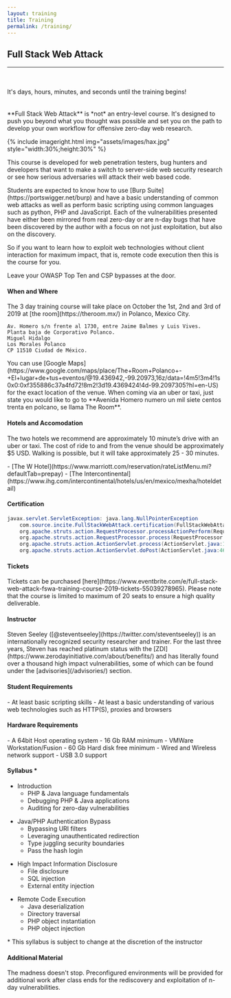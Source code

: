 ```yaml
---
layout: training
title: Training
permalink: /training/
---
```


<style type="text/css">
.countdown {
  width: 100%;
  float: left;
  margin: 20px auto;
}
</style>

<script>
function countdown(dateEnd) {
  var timer, days, hours, minutes, seconds;
  dateEnd = new Date(dateEnd);
  dateEnd = dateEnd.getTime();
  if ( isNaN(dateEnd) ) {
    return;
  }
  timer = setInterval(calculate, 1000);
  function calculate() {
    var dateStart = new Date();
    var dateStart = new Date(dateStart.getUTCFullYear(),
                             dateStart.getUTCMonth(),
                             dateStart.getUTCDate(),
                             dateStart.getUTCHours(),
                             dateStart.getUTCMinutes(),
                             dateStart.getUTCSeconds());
    var timeRemaining = parseInt((dateEnd - dateStart.getTime()) / 1000)
    if ( timeRemaining >= 0 ) {
      days    = parseInt(timeRemaining / 86400);
      timeRemaining   = (timeRemaining % 86400);
      hours   = parseInt(timeRemaining / 3600);
      timeRemaining   = (timeRemaining % 3600);
      minutes = parseInt(timeRemaining / 60);
      timeRemaining   = (timeRemaining % 60);
      seconds = parseInt(timeRemaining);
      document.getElementById("days").innerHTML    = parseInt(days, 10);
      document.getElementById("hours").innerHTML   = ("0" + hours).slice(-2);
      document.getElementById("minutes").innerHTML = ("0" + minutes).slice(-2);
      document.getElementById("seconds").innerHTML = ("0" + seconds).slice(-2);
    } else {
      return;
    }
  }
  function display(days, hours, minutes, seconds) {}
}
countdown('10/1/2019 09:00:00 AM');
</script>

## Full Stack Web Attack

---

<div class="countdown">
  <p class="cn">
    It's
    <span id="days"></span>
    days,
    <span id="hours"></span>
    hours,
    <span id="minutes"></span>
    minutes,
    <span id="seconds"></span>
    and seconds until the training begins!
  </p>
</div>

<p class="cn" markdown="1">**Full Stack Web Attack** is *not* an entry-level course. It's designed to push you beyond what you thought was possible and set you on the path to develop your own workflow for offensive zero-day web research.</p>
{% include imageright.html
            img="assets/images/hax.jpg"
            style="width:30%;height:30%"
            %}
<p class="cn" markdown="1">This course is developed for web penetration testers, bug hunters and developers that want to make a switch to server-side web security research or see how serious adversaries will attack their web based code.</p>

<p class="cn" markdown="1">Students are expected to know how to use [Burp Suite](https://portswigger.net/burp) and have a basic understanding of common web attacks as well as perform basic scripting using common languages such as python, PHP and JavaScript. Each of the vulnerabilities presented have either been mirrored from real zero-day or are n-day bugs that have been discovered by the author with a focus on not just exploitation, but also on the discovery.</p>

<p class="cn" markdown="1">So if you want to learn how to exploit web technologies without client interaction for maximum impact, that is, remote code execution then this is the course for you.</p>

<p class="cn" markdown="1">Leave your OWASP Top Ten and CSP bypasses at the door.</p>

#### <a name="where"></a> When and Where

<p class="cn" markdown="1">The 3 day training course will take place on October the 1st, 2nd and 3rd of 2019 at [the room](https://theroom.mx/) in Polanco, Mexico City.</p>

```
Av. Homero s/n frente al 1730, entre Jaime Balmes y Luis Vives.
Planta baja de Corporativo Polanco.
Miguel Hidalgo
Los Morales Polanco
CP 11510 Ciudad de México.
```

<p class="cn" markdown="1">You can use [Google Maps](https://www.google.com/maps/place/The+Room+Polanco+-+El+lugar+de+tus+eventos/@19.436942,-99.20973,16z/data=!4m5!3m4!1s0x0:0xf355886c37a4fd72!8m2!3d19.4369424!4d-99.2097305?hl=en-US) for the exact location of the venue. When coming via an uber or taxi, just state you would like to go to **Avenida Homero numero un mil siete centos trenta en polcano, se llama The Room**.</p>

#### <a name="hotel"></a> Hotels and Accomodation

<p class="cn" markdown="1">The two hotels we recommend are approximately 10 minute’s drive with an uber or taxi. The cost of ride to and from the venue should be approximately $5 USD. Walking is possible, but it will take approximately 25 - 30 minutes.</p>

<div class="cn" markdown="1">
- [The W Hotel](https://www.marriott.com/reservation/rateListMenu.mi?defaultTab=prepay)
- [The Intercontinental](https://www.ihg.com/intercontinental/hotels/us/en/mexico/mexha/hoteldetail)
</div>

#### Certification

```java
javax.servlet.ServletException: java.lang.NullPointerException
    com.source.incite.FullStackWebAttack.certification(FullStackWebAttack.java:38) 
    org.apache.struts.action.RequestProcessor.processActionPerform(RequestProcessor.java:425) 
    org.apache.struts.action.RequestProcessor.process(RequestProcessor.java:228) 
    org.apache.struts.action.ActionServlet.process(ActionServlet.java:1913) 
    org.apache.struts.action.ActionServlet.doPost(ActionServlet.java:462) 
```

#### Tickets

<p class="cn" markdown="1">Tickets can be purchased [here](https://www.eventbrite.com/e/full-stack-web-attack-fswa-training-course-2019-tickets-55039278965). Please note that the course is limited to maximum of 20 seats to ensure a high quality deliverable.</p>

#### Instructor

<p class="cn" markdown="1">Steven Seeley ([@steventseeley](https://twitter.com/steventseeley)) is an internationally recognized security researcher and trainer. For the last three years, Steven has reached platinum status with the [ZDI](https://www.zerodayinitiative.com/about/benefits/) and has literally found over a thousand high impact vulnerabilities, some of which can be found under the [advisories](/advisories/) section.</p>

#### Student Requirements

<div markdown="1" class="cn">
- At least basic scripting skills
- At least a basic understanding of various web technologies such as HTTP(S), proxies and browsers
</div>

#### Hardware Requirements

<div markdown="1" class="cn">
- A 64bit Host operating system
- 16 Gb RAM minimum
- VMWare Workstation/Fusion
- 60 Gb Hard disk free minimum
- Wired and Wireless network support
- USB 3.0 support
</div>

#### Syllabus *

<div markdown="1" class="cn">

- Introduction
  - PHP & Java language fundamentals
  - Debugging PHP & Java applications
  - Auditing for zero-day vulnerabilities

</div>

<div markdown="1" class="cn">

- Java/PHP Authentication Bypass
  - Bypassing URI filters
  - Leveraging unauthenticated redirection
  - Type juggling security boundaries
  - Pass the hash login

</div>

<div markdown="1" class="cn">

- High Impact Information Disclosure
  - File disclosure
  - SQL injection
  - External entity injection

</div>

<div markdown="1" class="cn">

- Remote Code Execution
  - Java deserialization
  - Directory traversal
  - PHP object instantiation
  - PHP object injection

</div>

<p class="cn" markdown="1">* This syllabus is subject to change at the discretion of the instructor</p>

#### Additional Material

<p class="cn" markdown="1">The madness doesn't stop. Preconfigured environments will be provided for additional work after class ends for the rediscovery and exploitation of n-day vulnerabilities.</p>